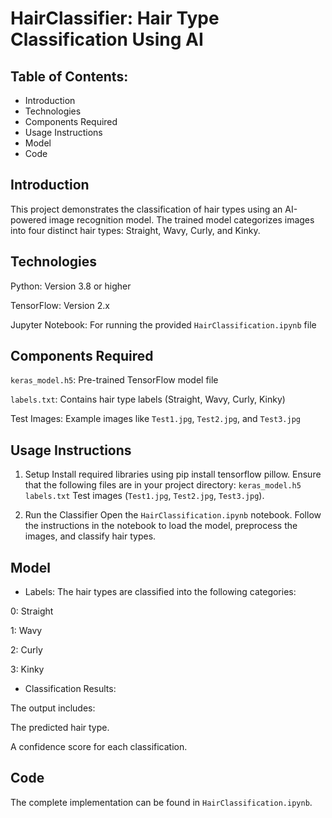 # HairClassifier: Hair Type Classification Using AI
## Table of Contents:
- Introduction
- Technologies
- Components Required
- Usage Instructions
- Model
- Code

## Introduction
This project demonstrates the classification of hair types using an AI-powered image recognition model. The trained model categorizes images into four distinct hair types: Straight, Wavy, Curly, and Kinky.

## Technologies
Python: Version 3.8 or higher

TensorFlow: Version 2.x

Jupyter Notebook: For running the provided `HairClassification.ipynb` file

## Components Required
`keras_model.h5`: Pre-trained TensorFlow model file

`labels.txt`: Contains hair type labels (Straight, Wavy, Curly, Kinky)

Test Images: Example images like `Test1.jpg`, `Test2.jpg`, and `Test3.jpg`

## Usage Instructions
1. Setup
Install required libraries using pip install tensorflow pillow.
Ensure that the following files are in your project directory:
`keras_model.h5`
`labels.txt`
Test images (`Test1.jpg`, `Test2.jpg`, `Test3.jpg`).

2. Run the Classifier
Open the `HairClassification.ipynb` notebook.
Follow the instructions in the notebook to load the model, preprocess the images, and classify hair types.

## Model
- Labels:
The hair types are classified into the following categories:

0: Straight

1: Wavy

2: Curly

3: Kinky

- Classification Results:

The output includes:

The predicted hair type.

A confidence score for each classification.

## Code
The complete implementation can be found in `HairClassification.ipynb`.

